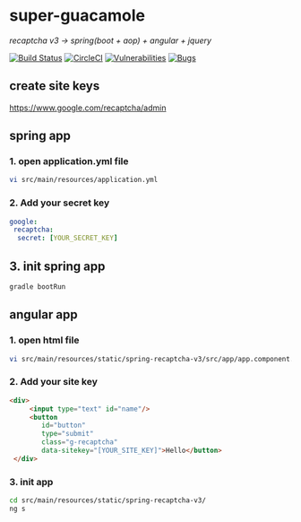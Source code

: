 # super-guacamole
 _recaptcha v3 -> spring(boot + aop) + angular + jquery_

[![Build Status](https://www.travis-ci.com/eyrockscript/super-guacamole.svg?branch=main)](https://www.travis-ci.com/eyrockscript/super-guacamole)
[![CircleCI](https://circleci.com/gh/eyrockscript/super-guacamole/tree/main.svg?style=svg)](https://circleci.com/gh/eyrockscript/super-guacamole/tree/main)
[![Vulnerabilities](https://sonarcloud.io/api/project_badges/measure?project=eyrockscript_super-guacamole&metric=vulnerabilities)](https://sonarcloud.io/dashboard?id=eyrockscript_super-guacamole)
[![Bugs](https://sonarcloud.io/api/project_badges/measure?project=eyrockscript_super-guacamole&metric=bugs)](https://sonarcloud.io/dashboard?id=eyrockscript_super-guacamole)

## create site keys
https://www.google.com/recaptcha/admin

## spring app
### 1. open application.yml file
```sh
vi src/main/resources/application.yml
```
### 2. Add your secret key
``` yaml
google:
 recaptcha:
  secret: [YOUR_SECRET_KEY]
```
## 3. init spring app
```sh
gradle bootRun
```

## angular app
### 1. open html file
``` sh
vi src/main/resources/static/spring-recaptcha-v3/src/app/app.component.html
```
### 2. Add your site key
``` html
<div>
     <input type="text" id="name"/>
     <button
        id="button"
        type="submit"
        class="g-recaptcha"
        data-sitekey="[YOUR_SITE_KEY]">Hello</button>
 </div>
```

### 3. init app
```sh
cd src/main/resources/static/spring-recaptcha-v3/
ng s
```

